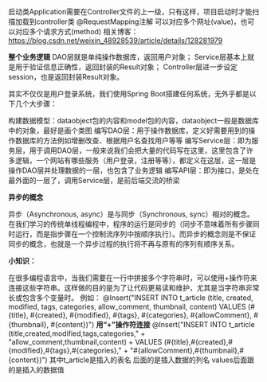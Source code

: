 启动类Application需要在Controller文件的上一级，只有这样，项目启动时才能扫描加载到controller类
 @RequestMapping注解
 可以对应多个网址(value)，也可以对应多个请求方式(method)
相关博客：https://blog.csdn.net/weixin_48928539/article/details/128281979

**整个业务逻辑**
DAO层就是单纯操作数据库，返回用户对象；
Service层基本上就是用于验证信息正确性，返回封装的Result对象；
Controller层进一步设定session，也是返回封装Result对象。

其实不仅仅是用户登录系统，我们使用Spring Boot搭建任何系统，无外乎都是以下几个大步骤：

构建数据模型：dataobject包的内容和model包的内容，dataobject一般是数据库中的对象，最好是画个类图
编写DAO层：用于操作数据库，定义好需要用到的操作数据库的方法例如增删改查、根据用户名查找用户等等
编写Service层：即为服务层，用于调用DAO层，一般来说我们会把大量的代码写在这里，这里包含了许多逻辑，一个网站有哪些服务（用户登录，注册等等），都定义在这层，这一层是操作DAO层并处理数据的一层，也包含了业务逻辑
编写API层：即为接口，是处在最外面的一层了，调用Service层，是前后端交流的桥梁

**异步的概念**

异步（Asynchronous, async）是与同步（Synchronous, sync）相对的概念。在我们学习的传统单线程编程中，程序的运行是同步的（同步不意味着所有步骤同时运行，而是指步骤在一个控制流序列中按顺序执行）。而异步的概念则是不保证同步的概念，也就是一个异步过程的执行将不再与原有的序列有顺序关系。



**小知识：**

在很多编程语言中，当我们需要在一行中拼接多个字符串时，可以使用+操作符来连接这些字符串。这样做的目的是为了让代码更易读和维护，尤其是当字符串非常长或包含多个变量时。
例如：
@Insert("INSERT INTO t_article (title, created, modified, tags, categories, allow_comment, thumbnail, content) VALUES (#{title}, #{created}, #{modified}, #{tags}, #{categories}, #{allowComment}, #{thumbnail}, #{content})")
**用“+”操作符连接**
@Insert("INSERT INTO t_article (title,created,modified,tags,categories," +
            "allow_comment,thumbnail,content) +
            VALUES (#{title},#{created},#{modified},#{tags},#{categories}," +
            "#{allowComment},#{thumbnail},#{content})")
其中t_article是插入的表名
后面的是插入数据的列名
values后面跟的是插入的数据值